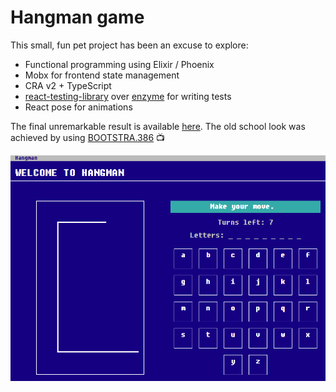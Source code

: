 # Hangman game
  
This small, fun pet project has been an excuse to explore:
* Functional programming using Elixir / Phoenix
* Mobx for frontend state management
* CRA v2 + TypeScript
* [react-testing-library](https://github.com/kentcdodds/react-testing-library) over [enzyme](https://github.com/airbnb/enzyme) for writing tests
* React pose for animations

The final unremarkable result is available [here](http://hang-the-man.s3-website-eu-west-1.amazonaws.com).
The old school look was achieved by using [BOOTSTRA.386](https://github.com/kristopolous/BOOTSTRA.386) 📺

![alt text](./hangman.png)
